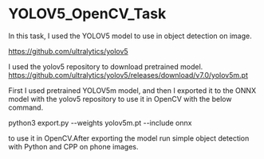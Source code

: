 # YOLOV5_OpenCV_Task
In this task, I used the YOLOV5 model to use in  object detection on image.

https://github.com/ultralytics/yolov5

I used the yolov5 repository to download pretrained model.
https://github.com/ultralytics/yolov5/releases/download/v7.0/yolov5m.pt


First I used pretrained YOLOV5m model, and then I exported it to the ONNX model with the yolov5 repository to use it in OpenCV with the below command.

python3 export.py --weights yolov5m.pt --include onnx


to use it in OpenCV.After exporting the model run simple object detection with Python and CPP on phone images.

